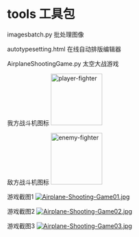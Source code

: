 # tools 工具包

imagesbatch.py  批处理图像

autotypesetting.html 在线自动排版编辑器

AirplaneShootingGame.py 太空大战游戏

我方战斗机图标
<img src="https://i.postimg.cc/6q6QCq3G/player-fighter.png" alt="player-fighter" width="120" height="120">

敌方战斗机图标
<img src="https://i.postimg.cc/76wPyhSQ/enemy-fighter.png" alt="enemy-fighter" width="120" height="120">

游戏截图1
[![Airplane-Shooting-Game01.jpg](https://i.postimg.cc/NjTcDnMx/Airplane-Shooting-Game01.jpg)](https://postimg.cc/3kKVJn2y)


游戏截图2
[![Airplane-Shooting-Game02.jpg](https://i.postimg.cc/tgNHQVFZ/Airplane-Shooting-Game02.jpg)](https://postimg.cc/f3yPYy2D)


游戏截图3
[![Airplane-Shooting-Game03.jpg](https://i.postimg.cc/GpC15jTn/Airplane-Shooting-Game03.jpg)](https://postimg.cc/pmq79zBs)
